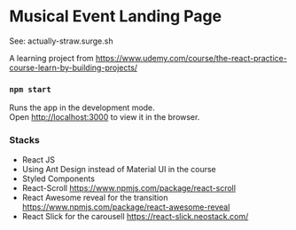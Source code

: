 # Musical Event Landing Page  
See: actually-straw.surge.sh

A learning project from https://www.udemy.com/course/the-react-practice-course-learn-by-building-projects/

### `npm start`

Runs the app in the development mode.\
Open [http://localhost:3000](http://localhost:3000) to view it in the browser.

### Stacks
* React JS
* Using Ant Design instead of Material UI in the course
* Styled Components
* React-Scroll https://www.npmjs.com/package/react-scroll
* React Awesome reveal for the transition https://www.npmjs.com/package/react-awesome-reveal
* React Slick for the carousell https://react-slick.neostack.com/
